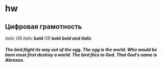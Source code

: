 # hw
## Цифровая грамотность
*italic* OR _italic_
**bold** OR __bold__
***bold and italic***
###### __The bird flight its way out of the egg. The egg is the world. Who would be born must first destroy a world. The bird flies to God. That God's name is ***Abraxas***.__
